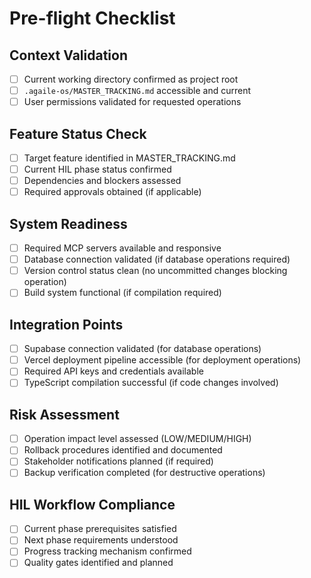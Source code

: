 # Pre-flight Checklist

## Context Validation
- [ ] Current working directory confirmed as project root
- [ ] `.agaile-os/MASTER_TRACKING.md` accessible and current
- [ ] User permissions validated for requested operations

## Feature Status Check
- [ ] Target feature identified in MASTER_TRACKING.md
- [ ] Current HIL phase status confirmed
- [ ] Dependencies and blockers assessed
- [ ] Required approvals obtained (if applicable)

## System Readiness
- [ ] Required MCP servers available and responsive
- [ ] Database connection validated (if database operations required)
- [ ] Version control status clean (no uncommitted changes blocking operation)
- [ ] Build system functional (if compilation required)

## Integration Points
- [ ] Supabase connection validated (for database operations)
- [ ] Vercel deployment pipeline accessible (for deployment operations)
- [ ] Required API keys and credentials available
- [ ] TypeScript compilation successful (if code changes involved)

## Risk Assessment
- [ ] Operation impact level assessed (LOW/MEDIUM/HIGH)
- [ ] Rollback procedures identified and documented
- [ ] Stakeholder notifications planned (if required)
- [ ] Backup verification completed (for destructive operations)

## HIL Workflow Compliance
- [ ] Current phase prerequisites satisfied
- [ ] Next phase requirements understood
- [ ] Progress tracking mechanism confirmed
- [ ] Quality gates identified and planned